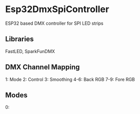 # Esp32DmxSpiController
ESP32 based DMX controller for SPI LED strips

## Libraries
FastLED, SparkFunDMX

## DMX Channel Mapping
1: Mode
2: Control
3: Smoothing
4-6: Back RGB
7-9: Fore RGB

## Modes
0: 